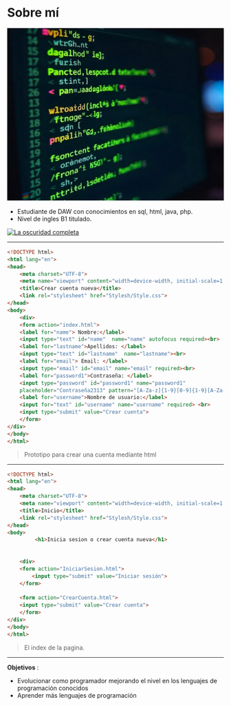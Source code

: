 # Sobre mí

<img width="1200" height="400" src="https://github.com/Maur0DAW/maur0daw/blob/main/freepik__the-style-is-pixel-art-with-a-retro-8bit-pixelated__56416.jpeg" alt="banner">


- Estudiante de DAW con conocimientos en sql, html, java, php.
- Nivel de ingles B1 titulado.
<a href='https://github.com/Maur0DAW/maur0daw/blob/main/Video.mp4' target='_blank'>
  <img width='0.1%' src='https://img.freepik.com/foto-gratis/formas-geometricas-abstractas-fondo-o-textura_1194-301824.jpg?semt=ais_hybrid&w=740' alt='La oscuridad completa'/>
</a>

---


```html 
<!DOCTYPE html>
<html lang="en">
<head>
    <meta charset="UTF-8">
    <meta name="viewport" content="width=device-width, initial-scale=1.0">
    <title>Crear cuenta nueva</title>
    <link rel="stylesheet" href="Stylesh/Style.css">
</head>
<body>
    <div>
    <form action="index.html"> 
    <label for="name"> Nombre:</label>
    <input type="text" id="name"  name="name" autofocus required><br>
    <label for="lastname">Apellidos: </label>
    <input type="text" id="lastname"  name="lastname"><br>
    <label for="email"> Email: </label>
    <input type="email" id="email" name="email" required><br>
    <label for="password1">Contraseña: </label>
    <input type="password" id="password1" name="password1" 
    placeholder="Contraseña2313" pattern="[A-Za-z]{1-9}[0-9]{1-9}[A-Za-z]{0-9}" required> <br>
    <label for="username">Nombre de usuario:</label> 
    <input for="text" id="username" name="username" required> <br> 
    <input type="submit" value="Crear cuenta">
    </form>
</div>
</body>
</html>
```
> Prototipo para crear una cuenta mediante html

---

``` html
<!DOCTYPE html>
<html lang="en">
<head>
    <meta charset="UTF-8">
    <meta name="viewport" content="width=device-width, initial-scale=1.0">
    <title>Inicio</title>
    <link rel="stylesheet" href="Stylesh/Style.css">
</head>
<body>
         <h1>Inicia sesion o crear cuenta nueva</h1>
    
   
    <div>
    <form action="IniciarSesion.html">
        <input type="submit" value="Iniciar sesión">   
    </form>
    
    <form action="CrearCuenta.html">
    <input type="submit" value="Crear cuenta">
    </form>
</div>
</body>
</html>
```
> El index de la pagina.

---

**Objetivos**  :
- Evolucionar como programador mejorando el nivel en los lenguajes de programación conocidos
- Aprender más lenguajes de programación
  

<!--

# Encabezado
## Encabezado 2
### Encabezado 3
#### Encabezado 4

***

> Esto es una cita

> Esto es otra cita
>> Esto es una concatenación

Listas: 
- Elemento
- Elemento
- elemento
  - Subelemento
 
* Elemento

+ Elemento

***
*lo que queramos* (Cursiva)

**Lo que queramos** (negrita)

***Lo que queramos*** (Cursiva y negrita)

-->

